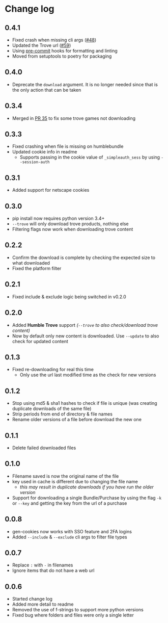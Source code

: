 # Change log


## 0.4.1

- Fixed crash when missing cli args ([#48](https://github.com/xtream1101/humblebundle-downloader/pull/48))
- Updated the Trove url ([#59](https://github.com/xtream1101/humblebundle-downloader/pull/59))
- Using [pre-commit](https://pre-commit.com/) hooks for formatting and linting
- Moved from setuptools to poetry for packaging


## 0.4.0

- Deprecate the `download` argument. It is no longer needed since that is the only action that can be taken


## 0.3.4

- Merged in [PR 35](https://github.com/xtream1101/humblebundle-downloader/pull/35) to fix some trove games not downloading


## 0.3.3

- Fixed crashing when file is missing on humblebundle
- Updated cookie info in readme
    - Supports passing in the cookie value of `_simpleauth_sess` by using `--session-auth`


## 0.3.1

- Added support for netscape cookies


## 0.3.0

- pip install now requires python version 3.4+
- `--trove` will only download trove products, nothing else
- Filtering flags now work when downloading trove content


## 0.2.2

- Confirm the download is complete by checking the expected size to what downloaded
- Fixed the platform filter


## 0.2.1

- Fixed include & exclude logic being switched in v0.2.0


## 0.2.0

- Added **Humble Trove** support _(`--trove` to also check/download trove content)_
- Now by default only new content is downloaded. Use `--update` to also check for updated content


## 0.1.3

- Fixed re-downloading for real this time
    - Only use the url last modified time as the check for new versions


## 0.1.2

- Stop using md5 & sha1 hashes to check if file is unique (was creating duplicate downloads of the same file)
- Strip periods from end of directory & file names
- Rename older versions of a file before download the new one


## 0.1.1

- Delete failed downloaded files


## 0.1.0

- Filename saved is now the original name of the file
- key used in cache is different due to changing the file name
    - _this may result in duplicate downloads if you have run the older version_
- Support for downloading a single Bundle/Purchase by using the
  flag `-k` or `--key` and getting the key from the url of a purchase


## 0.0.8

- gen-cookies now works with SSO feature and 2FA logins
- Added `--include` & `--exclude` cli args to filter file types


## 0.0.7

- Replace `:` with `-` in filenames
- Ignore items that do not have a web url


## 0.0.6

- Started change log
- Added more detail to readme
- Removed the use of f-strings to support more python versions
- Fixed bug where folders and files were only a single letter
